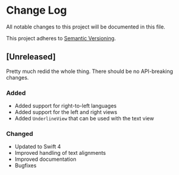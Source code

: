 # Change Log
All notable changes to this project will be documented in this file.

This project adheres to [Semantic Versioning](http://semver.org/).

## [Unreleased]

Pretty much redid the whole thing. There should be no API-breaking changes.

### Added
- Added support for right-to-left languages
- Added support for the left and right views
- Added `UnderlineView` that can be used with the text view

### Changed
- Updated to Swift 4
- Improved handling of text alignments
- Improved documentation
- Bugfixes